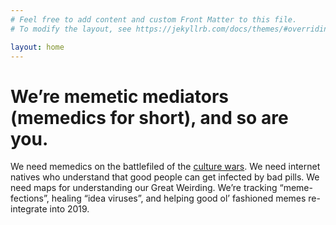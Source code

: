 ```yaml
---
# Feel free to add content and custom Front Matter to this file.
# To modify the layout, see https://jekyllrb.com/docs/themes/#overriding-theme-defaults

layout: home
---
```


<h1>We’re memetic mediators (memedics for short), and so are you.</h1>
<p>We need memedics on the battlefiled of the <a href="https://www.ribbonfarm.com/2018/03/06/a-quick-battle-field-guide-to-the-new-culture-wars/">culture wars</a>. We need internet natives who understand that good people can get infected by bad pills. We need maps for understanding our Great Weirding. We’re tracking “meme-fections”, healing “idea viruses”, and helping good ol’ fashioned memes re-integrate into 2019.</p>
